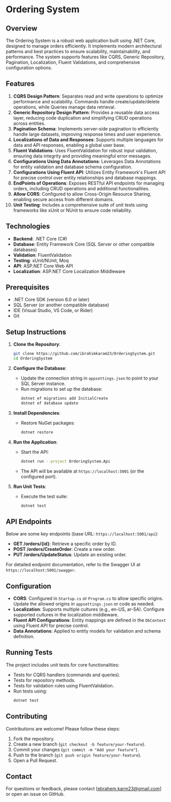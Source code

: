 # Ordering System

## Overview
The Ordering System is a robust web application built using .NET Core, designed to manage orders efficiently. It implements modern architectural patterns and best practices to ensure scalability, maintainability, and performance. The system supports features like CQRS, Generic Repository, Pagination, Localization, Fluent Validations, and comprehensive configuration options.

## Features
1. **CQRS Design Pattern**: Separates read and write operations to optimize performance and scalability. Commands handle create/update/delete operations, while Queries manage data retrieval.
2. **Generic Repository Design Pattern**: Provides a reusable data access layer, reducing code duplication and simplifying CRUD operations across entities.
3. **Pagination Schema**: Implements server-side pagination to efficiently handle large datasets, improving response times and user experience.
4. **Localizations of Data and Responses**: Supports multiple languages for data and API responses, enabling a global user base.
5. **Fluent Validations**: Uses FluentValidation for robust input validation, ensuring data integrity and providing meaningful error messages.
6. **Configurations Using Data Annotations**: Leverages Data Annotations for entity validation and database schema configuration.
7. **Configurations Using Fluent API**: Utilizes Entity Framework's Fluent API for precise control over entity relationships and database mappings.
8. **EndPoints of Operations**: Exposes RESTful API endpoints for managing orders, including CRUD operations and additional functionalities.
9. **Allow CORS**: Configured to allow Cross-Origin Resource Sharing, enabling secure access from different domains.
10. **Unit Testing**: Includes a comprehensive suite of unit tests using frameworks like xUnit or NUnit to ensure code reliability.

## Technologies
- **Backend**: .NET Core (C#)
- **Database**: Entity Framework Core (SQL Server or other compatible databases)
- **Validation**: FluentValidation
- **Testing**: xUnit/NUnit, Moq
- **API**: ASP.NET Core Web API
- **Localization**: ASP.NET Core Localization Middleware

## Prerequisites
- .NET Core SDK (version 6.0 or later)
- SQL Server (or another compatible database)
- IDE (Visual Studio, VS Code, or Rider)
- Git

## Setup Instructions
1. **Clone the Repository**:
   ```bash
   git clone https://github.com/ibrahimkaram23/OrderingSystem.git
   cd OrderingSystem
   ```

2. **Configure the Database**:
   - Update the connection string in `appsettings.json` to point to your SQL Server instance.
   - Run migrations to set up the database:
     ```bash
     dotnet ef migrations add InitialCreate
     dotnet ef database update
     ```

3. **Install Dependencies**:
   - Restore NuGet packages:
     ```bash
     dotnet restore
     ```

4. **Run the Application**:
   - Start the API:
     ```bash
     dotnet run --project OrderingSystem.Api
     ```
   - The API will be available at `https://localhost:5001` (or the configured port).

5. **Run Unit Tests**:
   - Execute the test suite:
     ```bash
     dotnet test
     ```

## API Endpoints
Below are some key endpoints (base URL: `https://localhost:5001/api`):
- **GET /orders/{id}**: Retrieve a specific order by ID.
- **POST /orders/CreateOrder**: Create a new order.
- **PUT /orders/UpdateStatus**: Update an existing order.

For detailed endpoint documentation, refer to the Swagger UI at `https://localhost:5001/swagger`.

## Configuration
- **CORS**: Configured in `Startup.cs` or `Program.cs` to allow specific origins. Update the allowed origins in `appsettings.json` or code as needed.
- **Localization**: Supports multiple cultures (e.g., en-US, ar-SA). Configure supported cultures in the localization middleware.
- **Fluent API Configurations**: Entity mappings are defined in the `DbContext` using Fluent API for precise control.
- **Data Annotations**: Applied to entity models for validation and schema definition.

## Running Tests
The project includes unit tests for core functionalities:
- Tests for CQRS handlers (commands and queries).
- Tests for repository methods.
- Tests for validation rules using FluentValidation.
- Run tests using:
  ```bash
  dotnet test
  ```

## Contributing
Contributions are welcome! Please follow these steps:
1. Fork the repository.
2. Create a new branch (`git checkout -b feature/your-feature`).
3. Commit your changes (`git commit -m "Add your feature"`).
4. Push to the branch (`git push origin feature/your-feature`).
5. Open a Pull Request.

## Contact
For questions or feedback, please contact [ebrahem.karm23@gmail.com] or open an issue on GitHub.
